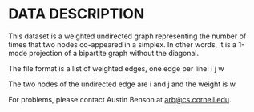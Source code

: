 # DATA DESCRIPTION

This dataset is a weighted undirected graph representing the number of times
that two nodes co-appeared in a simplex. In other words, it is a 1-mode
projection of a bipartite graph without the diagonal.

The file format is a list of weighted edges, one edge per line:
i j w

The two nodes of the undirected edge are i and j and the weight is w.



For problems, please contact Austin Benson at arb@cs.cornell.edu.


